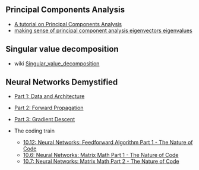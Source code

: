 ## Principal Components Analysis

* [A tutorial on Principal Components Analysis](https://ourarchive.otago.ac.nz/bitstream/handle/10523/7534/OUCS-2002-12.pdf?sequence=1&isAllowed=y)
* [making sense of principal component analysis eigenvectors eigenvalues](https://stats.stackexchange.com/questions/2691/making-sense-of-principal-component-analysis-eigenvectors-eigenvalues)

## Singular value decomposition
* wiki [Singular_value_decomposition](https://en.wikipedia.org/wiki/Singular_value_decomposition)

## Neural Networks Demystified 

* [Part 1: Data and Architecture](https://www.youtube.com/watch?v=bxe2T-V8XRs)
* [Part 2: Forward Propagation](https://www.youtube.com/watch?v=UJwK6jAStmg)
* [Part 3: Gradient Descent](https://www.youtube.com/watch?v=5u0jaA3qAGk)

* The coding train
  * [10.12: Neural Networks: Feedforward Algorithm Part 1 - The Nature of Code](https://www.youtube.com/watch?v=qWK7yW8oS0I)
  * [10.6: Neural Networks: Matrix Math Part 1 - The Nature of Code](https://www.youtube.com/watch?v=uSzGdfdOoG8)
  * [10.7: Neural Networks: Matrix Math Part 2 - The Nature of Code](https://www.youtube.com/watch?v=n6q9D2wd1bE)

